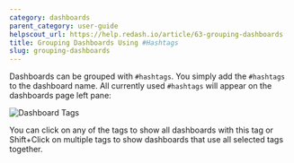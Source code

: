 ```yaml
---
category: dashboards
parent_category: user-guide
helpscout_url: https://help.redash.io/article/63-grouping-dashboards
title: Grouping Dashboards Using #Hashtags
slug: grouping-dashboards
---
```

Dashboards can be grouped with `#hashtags`. You simply add the `#hashtags` to the dashboard name. All currently used `#hashtags` will appear on the dashboards page left pane:

![Dashboard Tags](/assets/images/docs/dashboard_tags.png)

You can click on any of the tags to show all dashboards with this tag or Shift+Click on multiple tags to show dashboards that use all selected tags together.
